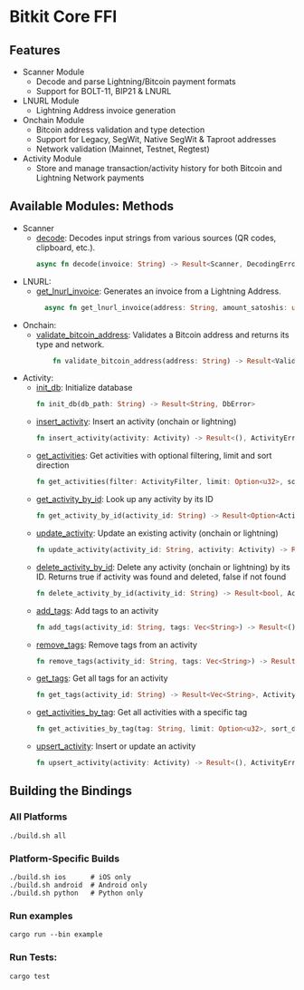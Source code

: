 # Bitkit Core FFI

## Features
- Scanner Module
    - Decode and parse Lightning/Bitcoin payment formats
    - Support for BOLT-11, BIP21 & LNURL
- LNURL Module
    - Lightning Address invoice generation
- Onchain Module
    - Bitcoin address validation and type detection
    - Support for Legacy, SegWit, Native SegWit & Taproot addresses
    - Network validation (Mainnet, Testnet, Regtest)
- Activity Module
    - Store and manage transaction/activity history for both Bitcoin and Lightning Network payments

## Available Modules: Methods
- Scanner
  - [decode](src/modules/scanner/README.md#usage-examples): Decodes input strings from various sources (QR codes, clipboard, etc.).
      ```rust
      async fn decode(invoice: String) -> Result<Scanner, DecodingError>
      ```
- LNURL:
  - [get_lnurl_invoice](src/modules/lnurl/README.md#usage-examples): Generates an invoice from a Lightning Address.
    ```rust
      async fn get_lnurl_invoice(address: String, amount_satoshis: u64) -> Result<String, LnurlError>
    ```
- Onchain:
  - [validate_bitcoin_address](src/modules/onchain/README.md#usage-examples): Validates a Bitcoin address and returns its type and network.
    ```rust
        fn validate_bitcoin_address(address: String) -> Result<ValidationResult, AddressError>
    ```
- Activity:
  - [init_db](src/modules/activity/README.md#usage-examples): Initialize database
    ```rust
    fn init_db(db_path: String) -> Result<String, DbError>
    ```
  - [insert_activity](src/modules/activity/README.md#usage-examples): Insert an activity (onchain or lightning)
    ```rust
    fn insert_activity(activity: Activity) -> Result<(), ActivityError>
    ```
  - [get_activities](src/modules/activity/README.md#usage-examples): Get activities with optional filtering, limit and sort direction
    ```rust
    fn get_activities(filter: ActivityFilter, limit: Option<u32>, sort_direction: Option<SortDirection>) -> Result<Vec<Activity>, ActivityError>
    ```  
  - [get_activity_by_id](src/modules/activity/README.md#usage-examples): Look up any activity by its ID
    ```rust
    fn get_activity_by_id(activity_id: String) -> Result<Option<Activity>, ActivityError>
    ```
  - [update_activity](src/modules/activity/README.md#usage-examples): Update an existing activity (onchain or lightning)
    ```rust
    fn update_activity(activity_id: String, activity: Activity) -> Result<(), ActivityError>
    ```
  - [delete_activity_by_id](src/modules/activity/README.md#usage-examples): Delete any activity (onchain or lightning) by its ID. Returns true if activity was found and deleted, false if not found
    ```rust
    fn delete_activity_by_id(activity_id: String) -> Result<bool, ActivityError>
    ```
  - [add_tags](src/modules/activity/README.md#usage-examples): Add tags to an activity
    ```rust
    fn add_tags(activity_id: String, tags: Vec<String>) -> Result<(), ActivityError>
    ```
  - [remove_tags](src/modules/activity/README.md#usage-examples): Remove tags from an activity
    ```rust
    fn remove_tags(activity_id: String, tags: Vec<String>) -> Result<(), ActivityError>
    ```
  - [get_tags](src/modules/activity/README.md#usage-examples): Get all tags for an activity
    ```rust
    fn get_tags(activity_id: String) -> Result<Vec<String>, ActivityError>
    ```
  - [get_activities_by_tag](src/modules/activity/README.md#usage-examples): Get all activities with a specific tag
    ```rust
    fn get_activities_by_tag(tag: String, limit: Option<u32>, sort_direction: Option<SortDirection>) -> Result<Vec<Activity>, ActivityError>
    ```
  - [upsert_activity](src/modules/activity/README.md#usage-examples): Insert or update an activity
    ```rust
    fn upsert_activity(activity: Activity) -> Result<(), ActivityError>
    ```

## Building the Bindings

### All Platforms
```
./build.sh all
```

### Platform-Specific Builds
```
./build.sh ios      # iOS only
./build.sh android  # Android only
./build.sh python   # Python only
```

### Run examples
```
cargo run --bin example
```

### Run Tests:
```
cargo test
```
